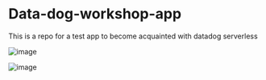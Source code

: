 # Data-dog-workshop-app
This is a repo for a test app to become acquainted with datadog serverless

![image](https://user-images.githubusercontent.com/93230804/232857773-e4bdc950-4492-43fb-8e7b-ac12d64fbb17.png)

![image](https://user-images.githubusercontent.com/93230804/232857894-65a16a61-0f63-45df-8a2e-451033ef687c.png)
